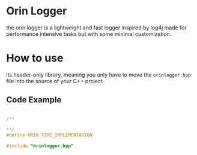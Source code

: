 # Orin Logger
the orin logger is a lightweight and fast logger inspired by log4j made for performance intensive tasks but with some minimal customization.

# How to use
its header-only library, meaning you only have to move the `orinlogger.hpp` file into the source of your C++ project

## Code Example
```c++

/**

**/
#define ORIN_TIME_IMPLEMENTATION

#include "orinlogger.hpp"
```
